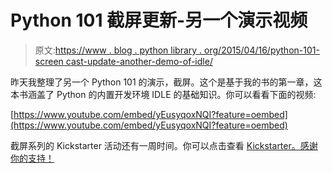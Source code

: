 # Python 101 截屏更新-另一个演示视频

> 原文:[https://www . blog . python library . org/2015/04/16/python-101-screen cast-update-another-demo-of-idle/](https://www.blog.pythonlibrary.org/2015/04/16/python-101-screencast-update-another-demo-of-idle/)

昨天我整理了另一个 Python 101 的演示，截屏。这个是基于我的书的第一章，这本书涵盖了 Python 的内置开发环境 IDLE 的基础知识。你可以看看下面的视频:

[https://www.youtube.com/embed/yEusyqoxNQI?feature=oembed](https://www.youtube.com/embed/yEusyqoxNQI?feature=oembed)

截屏系列的 Kickstarter 活动还有一周时间。你可以点击查看 [Kickstarter。感谢你的支持！](https://www.kickstarter.com/projects/34257246/the-python-101-screencast)